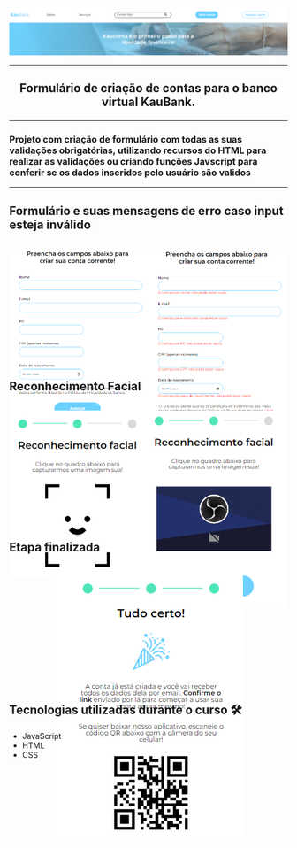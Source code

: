 <p align="center"> <img src="img/header.png" alt="Javascript: validando formulários"> </p>

<hr>

## <p align="center">Formulário de criação de contas para o banco virtual KauBank.</p>
<hr>

### Projeto com criação de formulário com todas as suas validações obrigatórias, utilizando recursos do HTML para realizar as validações ou criando funções Javscript para conferir se os dados inseridos pelo usuário são validos

<hr>

## Formulário e suas mensagens de erro caso input esteja inválido
<div style="display: flex; height: 220px;justify-content: space-around;">
<p > <img src="img/formulario1.png"></p>
<p > <img src="img/formulario2.png"></p>
</div>

## Reconhecimento Facial 
<div style="display: flex; height: 220px;justify-content: space-around;">
<p > <img src="img/reconhecimentoFacial.png"></p>
<p > <img src="img/reconhecimentoFacial2.png"></p>
</div>

## Etapa finalizada
<div style="display: flex; height: 220px;justify-content: space-around;">
<p > <img src="img/finalizado.png"></p>
</div>

## Tecnologias utilizadas durante o curso 🛠
* JavaScript
* HTML
* CSS



